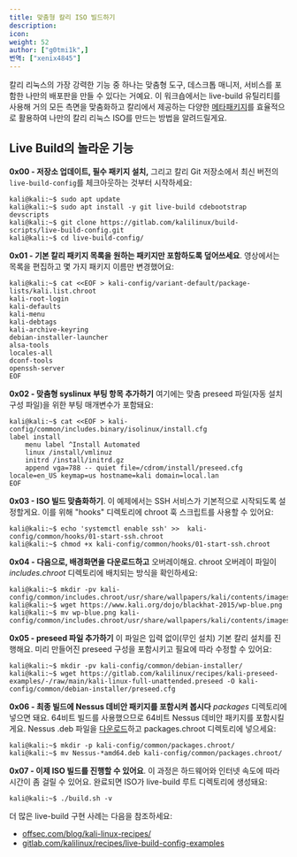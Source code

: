 ```yaml
---
title: 맞춤형 칼리 ISO 빌드하기
description:
icon:
weight: 52
author: ["g0tmi1k",]
번역: ["xenix4845"]
---
```


칼리 리눅스의 가장 강력한 기능 중 하나는 맞춤형 도구, 데스크톱 매니저, 서비스를 포함한 나만의 배포판을 만들 수 있다는 거예요. 이 워크숍에서는 live-build 유틸리티를 사용해 거의 모든 측면을 맞춤화하고 칼리에서 제공하는 다양한 [메타패키지](/docs/general-use/metapackages/)를 효율적으로 활용하여 나만의 칼리 리눅스 ISO를 만드는 방법을 알려드릴게요.

## Live Build의 놀라운 기능

**0x00 - 저장소 업데이트, 필수 패키지 설치,** 그리고 칼리 Git 저장소에서 최신 버전의 `live-build-config`를 체크아웃하는 것부터 시작하세요:

```console
kali@kali:~$ sudo apt update
kali@kali:~$ sudo apt install -y git live-build cdebootstrap devscripts
kali@kali:~$ git clone https://gitlab.com/kalilinux/build-scripts/live-build-config.git
kali@kali:~$ cd live-build-config/
```

**0x01 - 기본 칼리 패키지 목록을 원하는 패키지만 포함하도록 덮어쓰세요**. 영상에서는 목록을 편집하고 몇 가지 패키지 이름만 변경했어요:

```console
kali@kali:~$ cat <<EOF > kali-config/variant-default/package-lists/kali.list.chroot
kali-root-login
kali-defaults
kali-menu
kali-debtags
kali-archive-keyring
debian-installer-launcher
alsa-tools
locales-all
dconf-tools
openssh-server
EOF
```

**0x02 - 맞춤형 syslinux 부팅 항목 추가하기** 여기에는 맞춤 preseed 파일(자동 설치 구성 파일)을 위한 부팅 매개변수가 포함돼요:

```console
kali@kali:~$ cat <<EOF > kali-config/common/includes.binary/isolinux/install.cfg
label install
    menu label ^Install Automated
    linux /install/vmlinuz
    initrd /install/initrd.gz
    append vga=788 -- quiet file=/cdrom/install/preseed.cfg locale=en_US keymap=us hostname=kali domain=local.lan
EOF
```

**0x03 - ISO 빌드 맞춤화하기**. 이 예제에서는 SSH 서비스가 기본적으로 시작되도록 설정할게요. 이를 위해 "hooks" 디렉토리에 chroot 훅 스크립트를 사용할 수 있어요:

```console
kali@kali:~$ echo 'systemctl enable ssh' >>  kali-config/common/hooks/01-start-ssh.chroot
kali@kali:~$ chmod +x kali-config/common/hooks/01-start-ssh.chroot
```

**0x04 - 다음으로, 배경화면을 다운로드하고** 오버레이해요. chroot 오버레이 파일이 _includes.chroot_ 디렉토리에 배치되는 방식을 확인하세요:

```console
kali@kali:~$ mkdir -pv kali-config/common/includes.chroot/usr/share/wallpapers/kali/contents/images/
kali@kali:~$ wget https://www.kali.org/dojo/blackhat-2015/wp-blue.png
kali@kali:~$ mv wp-blue.png kali-config/common/includes.chroot/usr/share/wallpapers/kali/contents/images
```

**0x05 - preseed 파일 추가하기** 이 파일은 입력 없이(무인 설치) 기본 칼리 설치를 진행해요. 미리 만들어진 preseed 구성을 포함시키고 필요에 따라 수정할 수 있어요:

```console
kali@kali:~$ mkdir -pv kali-config/common/debian-installer/
kali@kali:~$ wget https://gitlab.com/kalilinux/recipes/kali-preseed-examples/-/raw/main/kali-linux-full-unattended.preseed -O kali-config/common/debian-installer/preseed.cfg
```

**0x06 - 최종 빌드에 Nessus 데비안 패키지를 포함시켜 봅시다** _packages_ 디렉토리에 넣으면 돼요. 64비트 빌드를 사용했으므로 64비트 Nessus 데비안 패키지를 포함시킬게요. Nessus .deb 파일을 [다운로드](https://www.tenable.com/products/nessus/select-your-operating-system)하고 packages.chroot 디렉토리에 넣으세요:

```console
kali@kali:~$ mkdir -p kali-config/common/packages.chroot/
kali@kali:~$ mv Nessus-*amd64.deb kali-config/common/packages.chroot/
```

**0x07 - 이제 ISO 빌드를 진행할 수 있어요**. 이 과정은 하드웨어와 인터넷 속도에 따라 시간이 좀 걸릴 수 있어요. 완료되면 ISO가 live-build 루트 디렉토리에 생성돼요:

```console
kali@kali:~$ ./build.sh -v
```

더 많은 live-build 구현 사례는 다음을 참조하세요:

- [offsec.com/blog/kali-linux-recipes/](https://www.offsec.com/blog/kali-linux-recipes/?utm_source=kali&utm_medium=web&utm_campaign=docs)
- [gitlab.com/kalilinux/recipes/live-build-config-examples](https://gitlab.com/kalilinux/recipes/live-build-config-examples)
